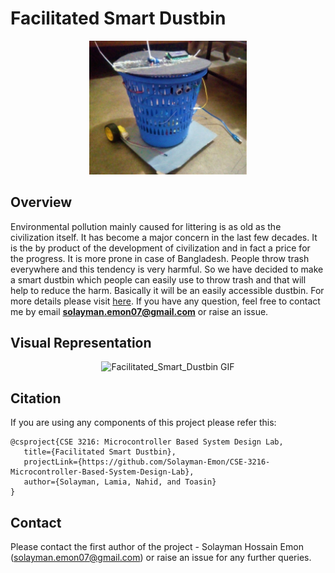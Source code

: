 # Facilitated Smart Dustbin

<div align="center">
  <img src="Facilitated_Smart_Dustbin/Project_Photo&Video/Facilitated_Smart_Dustbin.png" alt="Facilitated_Smart_Dustbin" width="50%">
</div>

## Overview

Environmental pollution mainly caused for littering is as old as the civilization itself. It has become a major concern in the
last few decades. It is the by product of the development of civilization and in fact a price for the progress. It is more
prone in case of Bangladesh. People throw trash everywhere and this tendency is very harmful. So we have decided to make a 
smart dustbin which people can easily use to throw trash and that will help to reduce the harm. Basically it will be an easily
accessible dustbin. For more details please visit [here](https://github.com/Solayman-Emon/CSE-3216-Microcontroller-Based-System-Design-Lab/blob/master/Facilitated_Smart_Dustbin/Proposals/Final_Project_Proposal.pdf). 
If you have any question, feel free to contact me by email **solayman.emon07@gmail.com** or raise an issue. 

## Visual Representation

<div align="center">
  <img src="Facilitated_Smart_Dustbin/Project_Photo&Video/demo_Video.gif" alt="Facilitated_Smart_Dustbin GIF" width="50%">
</div>

## Citation

If you are using any components of this project please refer this:

```
@csproject{CSE 3216: Microcontroller Based System Design Lab, 
   title={Facilitated Smart Dustbin},
   projectLink={https://github.com/Solayman-Emon/CSE-3216-Microcontroller-Based-System-Design-Lab},
   author={Solayman, Lamia, Nahid, and Toasin} 
}
```

## Contact 

Please contact the first author of the project - Solayman Hossain Emon (solayman.emon07@gmail.com) or raise an issue for any further queries.
